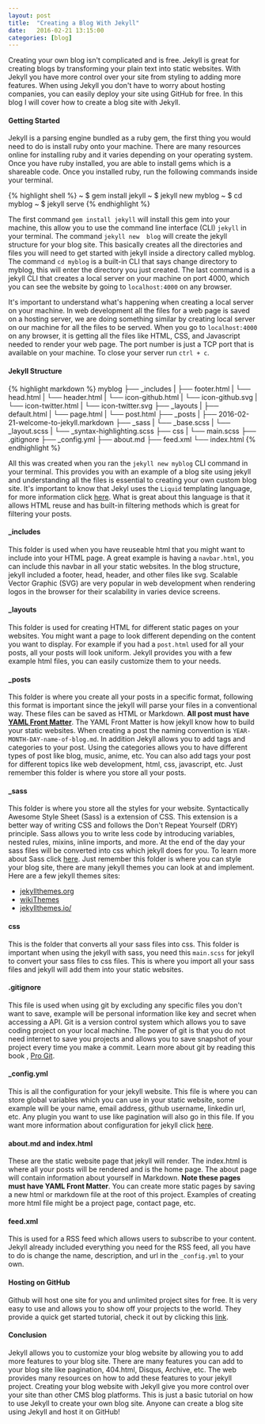 ```yaml
---
layout: post
title:  "Creating a Blog With Jekyll"
date:   2016-02-21 13:15:00
categories: [blog]
---
```

Creating your own blog isn't complicated and is free. Jekyll is great for 
creating blogs by transforming your plain text into static websites. With Jekyll 
you have more control over your site from styling to adding more features. When 
using Jekyll you don't have to worry about hosting companies, you can easily 
deploy your site using GitHub for free. In this blog I will cover how to create 
a blog site with Jekyll.

####  Getting Started

Jekyll is a parsing engine bundled as a ruby gem, the first thing you would need to 
do is install ruby onto your machine. There are many resources online for installing 
ruby and it varies depending on your operating system. Once you have ruby installed, 
you are able to install gems which is a shareable code. Once you installed ruby, 
run the following commands inside your terminal.
 
{% highlight shell %}
  ~ $ gem install jekyll
  ~ $ jekyll new myblog
  ~ $ cd myblog
  ~ $ jekyll serve
{% endhighlight %}
 
The first command `gem install jekyll` will install this gem into your machine, this allow 
you to use the command line interface (CLI) `jekyll` in your terminal. The command `jekyll new 
blog` will create the jekyll structure for your blog site. This basically creates all 
the directories and files you will need to get started with jekyll inside a directory 
called myblog. The command `cd myblog` is a built-in CLI that says change directory to 
myblog, this will enter the directory you just created. The last command is a jekyll CLI 
that creates a local server on your machine on port 4000, which you can see the website by 
going to `localhost:4000` on any browser.
 
It's important to understand what's happening when creating a 
local server on your machine. In web development all the files for a web page is saved on a 
hosting server, we are doing something similar by creating local server on our machine for all the files to 
be served. When you go to `localhost:4000` on any browser, it is getting all the files like 
HTML, CSS, and Javascript needed to render your web page. The port number is just a TCP port 
that is available on your machine. To close your server run `ctrl + c`.

#### Jekyll Structure

{% highlight markdown %}
  myblog
  ├── _includes
  |   ├── footer.html
  |   └── head.html
  |   └── header.html
  |   └── icon-github.html
  |   └── icon-github.svg
  |   └── icon-twitter.html
  |   └── icon-twitter.svg
  ├── _layouts
  |   ├── default.html
  |   └── page.html
  |   └── post.html
  ├── _posts
  |   ├── 2016-02-21-welcome-to-jekyll.markdown
  ├── _sass
  |   └── _base.scss
  |   └── _layout.scss
  |   └── _syntax-highlighting.scss
  ├── css
  |   └── main.scss
  ├── .gitignore
  ├── _config.yml
  ├── about.md
  ├── feed.xml
  └── index.html
{% endhighlight %}

All this was created when you ran the `jekyll new myblog` CLI command in your terminal. 
This provides you with an example of a blog site using jekyll and understanding all the files 
is essential to creating your own custom blog site. It's important to know that Jekyl uses the 
`Liquid` templating language, for more information 
click <a href="https://docs.shopify.com/themes/liquid" target="_blank">here</a>. 
What is great about this language is that it allows HTML reuse and has built-in filtering 
methods which is great for filtering your posts.

#### _includes

This folder is used when you have reuseable html that you might want to include into your 
HTML page. A great example is having a `navbar.html`, you can include this navbar 
in all your static websites. In the blog structure, jekyll included a footer, head, header, and 
other files like svg. Scalable Vector Graphic (SVG) are very popular in web development when 
rendering logos in the browser for their scalability in varies device screens.

#### _layouts

This folder is used for creating HTML for different static pages on your websites. You might 
want a page to look different depending on the content you want to display. For example if you 
had a `post.html` used for all your posts, all your posts will look uniform. Jekyll provides 
you with a few example html files, you can easily customize them to your needs.

#### _posts

This folder is where you create all your posts in a specific format, following this format is 
important since the jekyll will parse your files in a conventional way. These files can be 
saved as HTML or Markdown. **All post must have 
<a href="http://jekyllrb.com/docs/frontmatter/" target="_blank">YAML Front Matter</a>**. 
The YAML Front Matter is how jekyll know how to build your static websites. When creating a post 
the naming convention is `YEAR-MONTH-DAY-name-of-blog.md`. In addition Jekyll allows you to add tags and 
categories to your post. Using the categories allows you to have different types of post like 
blog, music, anime, etc. You can also add tags your post for different topics like web development, 
html, css, javascript, etc. Just remember this folder is where you store all your posts.

#### _sass
This folder is where you store all the styles for your website. Syntactically Awesome Style 
Sheet (Sass) is a extension of CSS. This extension is a better way of writing CSS and follows 
the Don't Repeat Yourself (DRY) principle. Sass allows you to write less code by introducing 
variables, nested rules, mixins, inline imports, and more. At the end of the day your sass files 
will be converted into css which jekyll does for you. To learn more about Sass click 
<a href="http://sass-lang.com/guide" target="_blank">here</a>. Just remember this folder is where you can 
style your blog site, there are many jekyll themes you can look at and implement. Here are a few jekyll 
themes sites: 

* <a href="http://jekyllthemes.org/" target="_blank">jekyllthemes.org</a>
* <a href="https://github.com/jekyll/jekyll/wiki/Themes" target="_blank">wikiThemes</a>
* <a href="http://jekyllthemes.io/" target="_blank">jekyllthemes.io/</a>

#### css
This is the folder that converts all your sass files into css. This folder is important when 
using the jekyll with sass, you need this `main.scss` for jekyll to convert your sass files to 
css files. This is where you import all your sass files and jekyll will add them into your 
static websites.

#### .gitignore
This file is used when using git by excluding any specific files you don't want to save, example will be 
personal information like key and secret when accessing a API. Git is a version control 
system which allows you to save coding project on your local machine. The power of git is 
that you do not need internet to save you projects and allows you to save snapshot of 
your project every time you make a commit. Learn more about git by reading this book 
, <a href="https://git-scm.com/book/en/v2" target="_blank">Pro Git</a>.

#### _config.yml
This is all the configuration for your jekyll website. This file is where you can store 
global variables which you can use in your static website, some example will be your name, 
email address, github username, linkedin url, etc. Any plugin you want to use like pagination 
will also go in this file. If you want more information about configuration for jekyll 
click <a href="http://jekyllrb.com/docs/configuration/" target="_blank">here</a>.

#### about.md and index.html
These are the static website page that jekyll will render. The index.html is where all your 
posts will be rendered and is the home page. The about page will contain 
information about yourself in Markdown. **Note these pages must have YAML Front Matter**. You can create 
more static pages by saving a new html or markdown file at the root of this project. Examples of creating 
more html file might be a project page, contact page, etc.

#### feed.xml
This is used for a RSS feed which allows users to subscribe to your content. Jekyll already 
included everything you need for the RSS feed, all you have to do is change the name, description, 
and url in the `_config.yml` to your own.

#### Hosting on GitHub
Github will host one site for you and unlimited project sites for free. It is very easy to use and 
allows you to show off your projects to the world. They provide a quick get started tutorial, 
check it out by clicking this <a href="https://pages.github.com/" target="_blank">link</a>.

#### Conclusion

Jekyll allows you to customize your blog website by allowing you to add more features to 
your blog site. There are many features you can add to your 
blog site like pagination, 404.html, Disqus, Archive, etc. The web provides many 
resources on how to add these features to your jekyll project. Creating your blog website 
with Jekyll give you more control over your site than other CMS blog platforms. 
This is just a basic tutorial on how to use Jekyll to create your own blog site. 
Anyone can create a blog site using Jekyll and host it on GitHub!